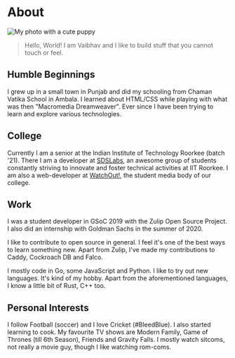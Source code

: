 # About

![My photo with a cute puppy](images/about.jpg)

> Hello, World! I am Vaibhav and I like to build stuff that you cannot touch
> or feel.

## Humble Beginnings

I grew up in a small town in Punjab and did my schooling from Chaman Vatika
School in Ambala. I learned about HTML/CSS while playing with what was then
"Macromedia Dreamweaver". Ever since I have been trying to learn and explore
various technologies.

## College

Currently I am a senior at the Indian Institute of Technology Roorkee (batch '21).
There I am a developer at [SDSLabs](https://sdslabs.co), an awesome group of
students constantly striving to innovate and foster technical activities at
IIT Roorkee. I am also a web-developer at [WatchOut!](http://watchout.iitr.ac.in/),
the student media body of our college.

## Work

I was a student developer in GSoC 2019 with the Zulip Open Source Project.
I also did an internship with Goldman Sachs in the summer of 2020.

I like to contribute to open source in general. I feel it's one of the best
ways to learn something new. Apart from Zulip, I've made my contributions to
Caddy, Cockroach DB and Falco.

I mostly code in Go, some JavaScript and Python. I like to try out new
languages. It's kind of my hobby. Apart from the aforementioned languages,
I know a little bit of Rust, C++ too.

## Personal Interests

I follow Football (soccer) and I love Cricket (#BleedBlue). I also started
learning to cook. My favourite TV shows are Modern Family, Game of Thrones
(till 6th Season), Friends and Gravity Falls. I mostly watch sitcoms, not
really a movie guy, though I like watching rom-coms.
